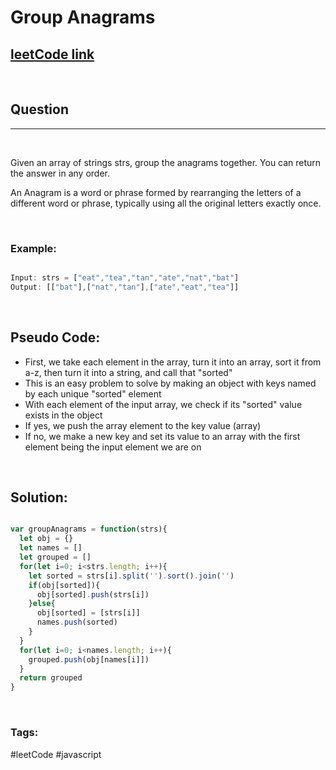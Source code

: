 # Group Anagrams


[1]: https://leetcode.com/problems/group-anagrams/
## [leetCode link][1]

&nbsp;

## Question
---

&nbsp;

Given an array of strings strs, group the anagrams together. You can return the answer in any order.

An Anagram is a word or phrase formed by rearranging the letters of a different word or phrase, typically using all the original letters exactly once.

&nbsp;

### **Example:** 
<!-- code below -->

```javascript

Input: strs = ["eat","tea","tan","ate","nat","bat"]
Output: [["bat"],["nat","tan"],["ate","eat","tea"]]

```

&nbsp;

## Pseudo Code:
- First, we take each element in the array, turn it into an array, sort it from a-z, then turn it into a string, and call that "sorted"
- This is an easy problem to solve by making an object with keys named by each unique "sorted" element
- With each element of the input array, we check if its "sorted" value exists in the object
- If yes, we push the array element to the key value (array)
- If no, we make a new key and set its value to an array with the first element being the input element we are on

&nbsp;

## **Solution:**

<!-- code below -->

```javascript

var groupAnagrams = function(strs){
  let obj = {}
  let names = []
  let grouped = []
  for(let i=0; i<strs.length; i++){
    let sorted = strs[i].split('').sort().join('')
    if(obj[sorted]){
      obj[sorted].push(strs[i])
    }else{
      obj[sorted] = [strs[i]]
      names.push(sorted)
    }
  }
  for(let i=0; i<names.length; i++){
    grouped.push(obj[names[i]])
  }
  return grouped
}

```

&nbsp;

### Tags:
#leetCode #javascript